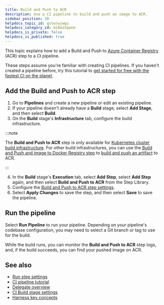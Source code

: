 ```yaml
---
title: Build and Push to ACR
description: Use a CI pipeline to build and push an image to ACR.
sidebar_position: 30
helpdocs_topic_id: gstwrwjwgu
helpdocs_category_id: mi8eo3qwxm
helpdocs_is_private: false
helpdocs_is_published: true
---
```


This topic explains how to add a Build and Push to [Azure Container Registry](https://azure.microsoft.com/en-us/products/container-registry) (ACR) step to a CI pipeline.

These steps assume you're familiar with creating CI pipelines. If you haven't created a pipeline before, try this tutorial to [get started for free with the fastest CI on the planet](https://developer.harness.io/tutorials/build-code/fastest-ci).

## Add the Build and Push to ACR step

1. Go to **Pipelines** and create a new pipeline or edit an existing pipeline.
2. If your pipeline doesn't already have a **Build** stage, select **Add Stage**, and then select **Build**.
3. On the **Build** stage's **Infrastructure** tab, configure the build infrastructure.

:::note

The **Build and Push to ACR** step is only available for [Kubernetes cluster build infrastructure](../set-up-build-infrastructure/set-up-a-kubernetes-cluster-build-infrastructure.md). For other build infrastructures, you can use the [Build and Push and image to Docker Registry step](../../ci-technical-reference/build-and-push-to-docker-hub-step-settings.md) to [build and push an artifact](./build-and-upload-an-artifact.md) to ACR.

:::

4. In the **Build** stage's **Execution** tab, select **Add Step**, select **Add Step** again, and then select **Build and Push to ACR** from the Step Library.
5. Configure the [Build and Push to ACR step settings](../../ci-technical-reference/build-and-push-to-acr-step-settings.md).
6. Select **Apply Changes** to save the step, and then select **Save** to save the pipeline.

## Run the pipeline

Select **Run Pipeline** to run your pipeline. Depending on your pipeline's codebase configuration, you may need to select a Git branch or tag to use for the build.

While the build runs, you can monitor the **Build and Push to ACR** step logs, and, if the build succeeds, you can find your pushed image on ACR.

## See also

* [Run step settings](../../ci-technical-reference/run-step-settings.md)
* [CI pipeline tutorial](../../ci-quickstarts/ci-pipeline-quickstart.md)
* [Delegate overview](/docs/platform/2_Delegates/delegate-concepts/delegate-overview.md)
* [CI Build stage settings](../../ci-technical-reference/ci-stage-settings.md)
* [Harness key concepts](../../../getting-started/learn-harness-key-concepts.md)
